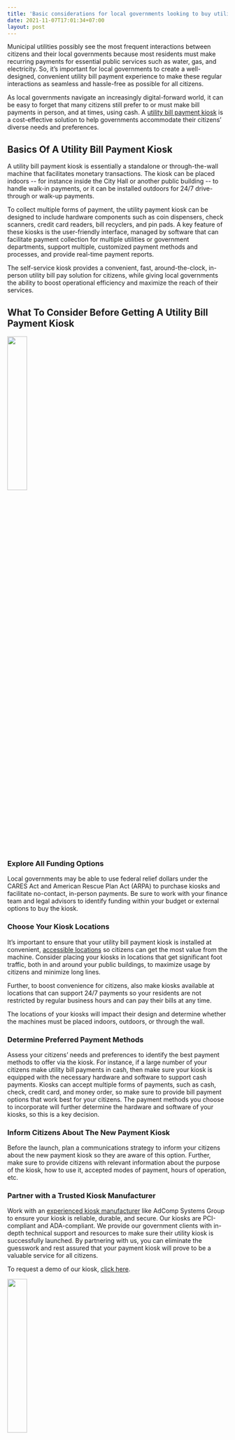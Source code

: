 ```yaml
---
title: 'Basic considerations for local governments looking to buy utility bill payment kiosks'
date: 2021-11-07T17:01:34+07:00
layout: post
---
```

Municipal utilities possibly see the most frequent interactions between citizens and their local governments because most residents must make recurring payments for essential public services such as water, gas, and electricity. So, it’s important for local governments to create a well-designed, convenient utility bill payment experience to make these regular interactions as seamless and hassle-free as possible for all citizens.

As local governments navigate an increasingly digital-forward world, it can be easy to forget that many citizens still prefer to or must make bill payments in person, and at times, using cash. A [utility bill payment kiosk](https://www.adcompsystems.com/payment-kiosk.html) is a cost-effective solution to help governments accommodate their citizens’ diverse needs and preferences.

<h2>Basics Of A Utility Bill Payment Kiosk</h2>
A utility bill payment kiosk is essentially a standalone or through-the-wall machine that facilitates monetary transactions. The kiosk can be placed indoors -- for instance inside the City Hall or another public building -- to handle walk-in payments, or it can be installed outdoors for 24/7 drive-through or walk-up payments.

To collect multiple forms of payment, the utility payment kiosk can be designed to include hardware components such as coin dispensers, check scanners, credit card readers, bill recyclers, and pin pads. A key feature of these kiosks is the user-friendly interface, managed by software that can facilitate payment collection for multiple utilities or government departments, support multiple, customized payment methods and processes, and provide real-time payment reports.

The self-service kiosk provides a convenient, fast, around-the-clock, in-person utility bill pay solution for citizens, while giving local governments the ability to boost operational efficiency and maximize the reach of their services.

<h2>What To Consider Before Getting A Utility Bill Payment Kiosk</h2>

<img src="/images/posts/indooroutdoor.webp" loading="lazy"
     width="30%" />

<h3>Explore All Funding Options</h3>
Local governments may be able to use federal relief dollars under the CARES Act and American Rescue Plan Act (ARPA) to purchase kiosks and facilitate no-contact, in-person payments. Be sure to work with your finance team and legal advisors to identify funding within your budget or external options to buy the kiosk.


<h3>Choose Your Kiosk Locations</h3>

It’s important to ensure that your utility bill payment kiosk is installed at convenient, [accessible locations](https://www.adcompsystems.com/payment-kiosk-locations.html) so citizens can get the most value from the machine. Consider placing your kiosks in locations that get significant foot traffic, both in and around your public buildings, to maximize usage by citizens and minimize long lines.

Further, to boost convenience for citizens, also make kiosks available at locations that can support 24/7 payments so your residents are not restricted by regular business hours and can pay their bills at any time.

The locations of your kiosks will impact their design and determine whether the machines must be placed indoors, outdoors, or through the wall.


<h3>Determine Preferred Payment Methods</h3>
Assess your citizens’ needs and preferences to identify the best payment methods to offer via the kiosk. For instance, if a large number of your citizens make utility bill payments in cash, then make sure your kiosk is equipped with the necessary hardware and software to support cash payments. Kiosks can accept multiple forms of payments, such as cash, check, credit card, and money order, so make sure to provide bill payment options that work best for your citizens. The payment methods you choose to incorporate will further determine the hardware and software of your kiosks, so this is a key decision.

<h3>Inform Citizens About The New Payment Kiosk</h3>
Before the launch, plan a communications strategy to inform your citizens about the new payment kiosk so they are aware of this option. Further, make sure to provide citizens with relevant information about the purpose of the kiosk, how to use it, accepted modes of payment, hours of operation, etc.


<h3>Partner with a Trusted Kiosk Manufacturer</h3>

Work with an [experienced kiosk manufacturer](https://www.adcompsystems.com/testimonial-videos.html) like AdComp Systems Group to ensure your kiosk is reliable, durable, and secure. Our kiosks are PCI-compliant and ADA-compliant. We provide our government clients with in-depth technical support and resources to make sure their utility kiosk is successfully launched. By partnering with us, you can eliminate the guesswork and rest assured that your payment kiosk will prove to be a valuable service for all citizens.

To request a demo of our kiosk, [click here](https://www.adcompsystems.com/contactus.html).

<img src="/images/posts/subscribe.webp" loading="lazy"
     width="30%" />
